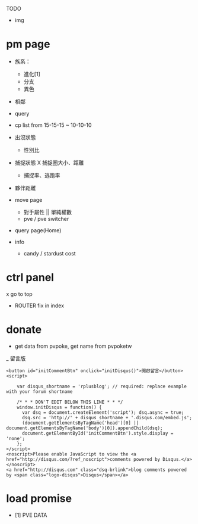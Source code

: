 TODO

- img

# pm page
  - 族系：
    - 進化[1]
    - 分支
    - 異色
  - 相鄰
  - query
  - cp list from 15-15-15 ~ 10-10-10
  - 出沒狀態
    - 性別比
  - 捕捉狀態
    X 捕捉圈大小、距離
    - 捕捉率、逃跑率
  - 夥伴距離

- move page
  - 對手屬性 || 單純權數
  - pve / pve switcher

- query page(Home)

- info
  - candy / stardust cost

# ctrl panel
x go to top
- ROUTER fix <base /> in index
# donate
- get data from pvpoke, get name from pvpoketw

_ 留言版
  ```
  <button id="initCommentBtn" onclick="initDisqus()">開啟留言</button>
  <script>

      var disqus_shortname = 'rplusblog'; // required: replace example with your forum shortname

      /* * * DON'T EDIT BELOW THIS LINE * * */
      window.initDisqus = function() {
        var dsq = document.createElement('script'); dsq.async = true;
        dsq.src = 'http://' + disqus_shortname + '.disqus.com/embed.js';
        (document.getElementsByTagName('head')[0] || document.getElementsByTagName('body')[0]).appendChild(dsq);
        document.getElementById('initCommentBtn').style.display = 'none';
      };
  </script>
  <noscript>Please enable JavaScript to view the <a href="http://disqus.com/?ref_noscript">comments powered by Disqus.</a></noscript>
  <a href="http://disqus.com" class="dsq-brlink">blog comments powered by <span class="logo-disqus">Disqus</span></a>
  ```
# load promise

- [1] PVE DATA
